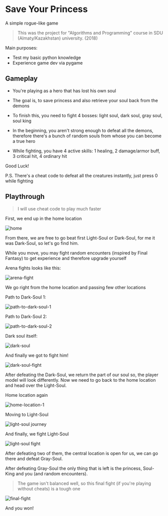 # Save Your Princess

A simple rogue-like game

> This was the project for "Algorithms and Programming" course in SDU (Almaty/Kazakhstan) university. (2018)

Main purposes:

- Test my basic python knowledge
- Experience game dev via pygame

## Gameplay

- You're playing as a hero that has lost his own soul
- The goal is, to save princess and also retrieve your soul back from the demons
- To finish this, you need to fight 4 bosses: light soul, dark soul, gray soul, soul king
- In the beginning, you aren't strong enough to defeat all the demons, therefore there's a bunch of random souls from whose you can become a true hero

- While fighting, you have 4 active skills: 1 healing, 2 damage/armor buff, 3 critical hit, 4 ordinary hit

Good Luck!

P.S. There's a cheat code to defeat all the creatures instantly, just press 0 while fighting

## Playthrough

> I will use cheat code to play much faster

First, we end up in the home location

![home](./Assets/screenshots/home-location.png)

From there, we are free to go beat first Light-Soul or Dark-Soul, for me it was Dark-Soul, so let's go find him.

While you move, you may fight random encounters (inspired by Final Fantasy) to get experience and therefore upgrade yourself

Arena fights looks like this:

![arena-fight](./Assets/screenshots/arena-fight.gif)

We go right from the home location and passing few other locations

Path to Dark-Soul 1:

![path-to-dark-soul-1](./Assets/screenshots/path-to-dark-soul-1.png)

Path to Dark-Soul 2:

![path-to-dark-soul-2](./Assets/screenshots/path-to-dark-soul-2.png)

Dark soul itself:

![dark-soul](./Assets/screenshots/dark-soul.png)

And finally we got to fight him!

![dark-soul-fight](./Assets/screenshots/dark-soul-fight.png)

After defeating the Dark-Soul, we return the part of our soul so, the player model will look differently. Now we need to go back to the home location and head over the Light-Soul.

Home location again

![home-location-1](./Assets/screenshots/home-location-1.png)

Moving to Light-Soul

![light-soul journey](Assets/screenshots/light-soul-path.gif)

And finally, we fight Light-Soul

![light-soul fight](./Assets/screenshots/light-soul-fight.png)

After defeating two of them, the central location is open for us, we can go there and defeat Gray-Soul.

After defeating Gray-Soul the only thing that is left is the princess, Soul-King and you (and random encounters).

> The game isn't balanced well, so this final fight (if you're playing without cheats) is a tough one

![final-fight](./Assets/screenshots/final-fight.gif)

And you won!
